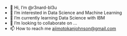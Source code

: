 - 👋 Hi, I’m @r3nard-bl3u
- 👀 I’m interested in Data Science and Machine Learning
- 🌱 I’m currently learning Data Science with IBM
- 💞️ I’m looking to collaborate on ...
- 📫 How to reach me ajimotokanjohnson@gmail.com

<!---
r3nard-bl3u/r3nard-bl3u is a ✨ special ✨ repository because its `README.md` (this file) appears on your GitHub profile.
You can click the Preview link to take a look at your changes.
--->

